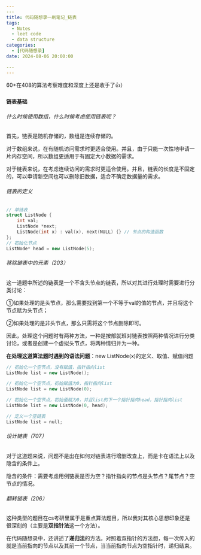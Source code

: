 ```yaml
---
​---
title: 代码随想录一刷笔记_链表
tags: 
  - Notes
  - leet code
  - data structure
categories: 
  - [代码随想录]
date: 2024-08-06 20:00:00

​---
---
```


60+在408的算法考察难度和深度上还是收手了👍）

<!-- more -->

#### 链表基础

###### 什么时候使用数组，什么时候考虑使用链表呢？

首先，链表是随机存储的，数组是连续存储的。

对于数组来说，在有随机访问需求时更适合使用。并且，由于只能一次性地申请一片内存空间，所以数组更适用于有固定大小数据的需求。

对于链表来说，在考虑连续访问的需求时更适合使用。并且，链表的长度是不固定的，可以申请新空间也可以删除旧数据，适合不确定数据量的需求。

###### 链表的定义

```c++
// 单链表
struct ListNode {
    int val;
    ListNode *next;
    ListNode(int x) : val(x), next(NULL) {} // 节点的构造函数
};
// 初始化节点
ListNode* head = new ListNode(5);
```

###### 移除链表中的元素（203）

这一道题中所述的链表是一个不含头节点的链表，所以对其进行处理时需要进行分类讨论：

①如果处理的是头节点，那么需要找到第一个不等于val的值的节点，并且将这个节点赋为头节点；

②如果处理的是非头节点，那么只需将这个节点删除即可。

因此，处理这个问题时有两种方法，一种是按部就班对链表按照两种情况进行分类讨论，或者是创建一个虚拟头节点，将两种情归并为一种。

**在处理这道算法题时遇到的语法问题**：new ListNode(x)的定义、取值、赋值问题

```c++
// 初始化一个空节点，没有赋值，指针指向list
ListNode list = new ListNode();

// 初始化一个空节点，初始赋值为0，指针指向list
ListNode list = new ListNode(0);

// 初始化一个空节点，初始值赋为0，并且list的下一个指针指向head，指针指向list
ListNode list = new ListNode(0, head);

// 定义一个空链表
ListNode list = null;
```

###### 设计链表（707）

对于这道题来说，问题不是出在如何对链表进行增删改查上，而是卡在语法上以及隐含的条件上。

隐含的条件：需要考虑用例链表是否为空？指针指向的节点是头节点？尾节点？空节点的情况。

###### 翻转链表（206）

这种类型的题目在cs考研里属于是重点算法题目，所以我对其核心思想印象还是很深刻的（主要是**双指针法**这一个方法）。

在代码随想录中，还讲述了**递归法**的方法。对照着双指针的方法想，每一次传入的就是当前指向的节点以及其前一个节点，当当前指向节点为空指针时，递归结束。
